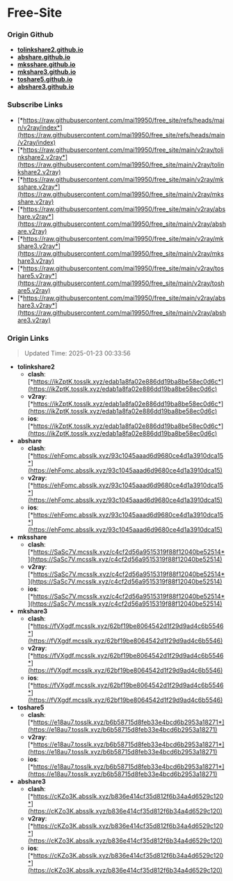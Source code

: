 # Free-Site

### Origin Github

- [**tolinkshare2.github.io**](https://github.com/tolinkshare2/tolinkshare2.github.io)
- [**abshare.github.io**](https://github.com/abshare/abshare.github.io)
- [**mksshare.github.io**](https://github.com/mksshare/mksshare.github.io)
- [**mkshare3.github.io**](https://github.com/mkshare3/mkshare3.github.io)
- [**toshare5.github.io**](https://github.com/toshare5/toshare5.github.io)
- [**abshare3.github.io**](https://github.com/abshare3/abshare3.github.io)

### Subscribe Links

- [*https://raw.githubusercontent.com/mai19950/free_site/refs/heads/main/v2ray/index*](https://raw.githubusercontent.com/mai19950/free_site/refs/heads/main/v2ray/index)
- [*https://raw.githubusercontent.com/mai19950/free_site/main/v2ray/tolinkshare2.v2ray*](https://raw.githubusercontent.com/mai19950/free_site/main/v2ray/tolinkshare2.v2ray)
- [*https://raw.githubusercontent.com/mai19950/free_site/main/v2ray/mksshare.v2ray*](https://raw.githubusercontent.com/mai19950/free_site/main/v2ray/mksshare.v2ray)
- [*https://raw.githubusercontent.com/mai19950/free_site/main/v2ray/abshare.v2ray*](https://raw.githubusercontent.com/mai19950/free_site/main/v2ray/abshare.v2ray)
- [*https://raw.githubusercontent.com/mai19950/free_site/main/v2ray/mkshare3.v2ray*](https://raw.githubusercontent.com/mai19950/free_site/main/v2ray/mkshare3.v2ray)
- [*https://raw.githubusercontent.com/mai19950/free_site/main/v2ray/toshare5.v2ray*](https://raw.githubusercontent.com/mai19950/free_site/main/v2ray/toshare5.v2ray)
- [*https://raw.githubusercontent.com/mai19950/free_site/main/v2ray/abshare3.v2ray*](https://raw.githubusercontent.com/mai19950/free_site/main/v2ray/abshare3.v2ray)

### Origin Links

> Updated Time: 2025-01-23 00:33:56

- **tolinkshare2**
  - **clash**: [*https://ikZptK.tosslk.xyz/edab1a8fa02e886dd19ba8be58ec0d6c*](https://ikZptK.tosslk.xyz/edab1a8fa02e886dd19ba8be58ec0d6c)
  - **v2ray**: [*https://ikZptK.tosslk.xyz/edab1a8fa02e886dd19ba8be58ec0d6c*](https://ikZptK.tosslk.xyz/edab1a8fa02e886dd19ba8be58ec0d6c)
  - **ios**: [*https://ikZptK.tosslk.xyz/edab1a8fa02e886dd19ba8be58ec0d6c*](https://ikZptK.tosslk.xyz/edab1a8fa02e886dd19ba8be58ec0d6c)
- **abshare**
  - **clash**: [*https://ehFomc.absslk.xyz/93c1045aaad6d9680ce4d1a3910dca15*](https://ehFomc.absslk.xyz/93c1045aaad6d9680ce4d1a3910dca15)
  - **v2ray**: [*https://ehFomc.absslk.xyz/93c1045aaad6d9680ce4d1a3910dca15*](https://ehFomc.absslk.xyz/93c1045aaad6d9680ce4d1a3910dca15)
  - **ios**: [*https://ehFomc.absslk.xyz/93c1045aaad6d9680ce4d1a3910dca15*](https://ehFomc.absslk.xyz/93c1045aaad6d9680ce4d1a3910dca15)
- **mksshare**
  - **clash**: [*https://SaSc7V.mcsslk.xyz/c4cf2d56a9515319f88f12040be52514*](https://SaSc7V.mcsslk.xyz/c4cf2d56a9515319f88f12040be52514)
  - **v2ray**: [*https://SaSc7V.mcsslk.xyz/c4cf2d56a9515319f88f12040be52514*](https://SaSc7V.mcsslk.xyz/c4cf2d56a9515319f88f12040be52514)
  - **ios**: [*https://SaSc7V.mcsslk.xyz/c4cf2d56a9515319f88f12040be52514*](https://SaSc7V.mcsslk.xyz/c4cf2d56a9515319f88f12040be52514)
- **mkshare3**
  - **clash**: [*https://fVXgdf.mcsslk.xyz/62bf19be8064542d1f29d9ad4c6b5546*](https://fVXgdf.mcsslk.xyz/62bf19be8064542d1f29d9ad4c6b5546)
  - **v2ray**: [*https://fVXgdf.mcsslk.xyz/62bf19be8064542d1f29d9ad4c6b5546*](https://fVXgdf.mcsslk.xyz/62bf19be8064542d1f29d9ad4c6b5546)
  - **ios**: [*https://fVXgdf.mcsslk.xyz/62bf19be8064542d1f29d9ad4c6b5546*](https://fVXgdf.mcsslk.xyz/62bf19be8064542d1f29d9ad4c6b5546)
- **toshare5**
  - **clash**: [*https://e18au7.tosslk.xyz/b6b58715d8feb33e4bcd6b2953a18271*](https://e18au7.tosslk.xyz/b6b58715d8feb33e4bcd6b2953a18271)
  - **v2ray**: [*https://e18au7.tosslk.xyz/b6b58715d8feb33e4bcd6b2953a18271*](https://e18au7.tosslk.xyz/b6b58715d8feb33e4bcd6b2953a18271)
  - **ios**: [*https://e18au7.tosslk.xyz/b6b58715d8feb33e4bcd6b2953a18271*](https://e18au7.tosslk.xyz/b6b58715d8feb33e4bcd6b2953a18271)
- **abshare3**
  - **clash**: [*https://cKZo3K.absslk.xyz/b836e414cf35d812f6b34a4d6529c120*](https://cKZo3K.absslk.xyz/b836e414cf35d812f6b34a4d6529c120)
  - **v2ray**: [*https://cKZo3K.absslk.xyz/b836e414cf35d812f6b34a4d6529c120*](https://cKZo3K.absslk.xyz/b836e414cf35d812f6b34a4d6529c120)
  - **ios**: [*https://cKZo3K.absslk.xyz/b836e414cf35d812f6b34a4d6529c120*](https://cKZo3K.absslk.xyz/b836e414cf35d812f6b34a4d6529c120)
